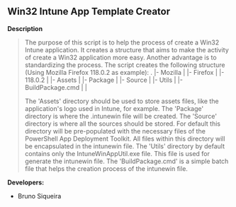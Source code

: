 ## Win32 Intune App Template Creator

**Description**
> The purpose of this script is to help the process of create a Win32 Intune application. It creates a structure that aims to make the activity of create a Win32 application more easy. Another advantage is to standardizing  the process.
> The script creates the following structure (Using Mozilla Firefox 118.0.2 as example):
> .
> |- Mozilla
> |     |- Firefox
> |           |- 118.0.2
> |                |- Assets
> |                |- Package
> |                |- Source
> |                |- Utils
> |                |- BuildPackage.cmd
> |
> |
>
> The 'Assets' directory should be used to store assets files, like the application's logo used in Intune, for example.
> The 'Package' directory is where the .intunewin file will be created.
> The 'Source' directory is where all the sources should be stored. For default this directory will be pre-populated with the necessary files of the PowerShell App Deployment Toolkit. All files within this directory will be encapsulated in the intunewin file.
> The 'Utils' directory by default contains only the IntuneWinAppUtil.exe file. This file is used for generate the intunewin file.
> The 'BuildPackage.cmd' is a simple batch file that helps the creation process of the intunewin file.

**Developers:**
- Bruno Siqueira

